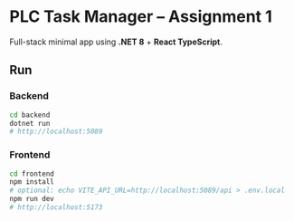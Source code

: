 # PLC Task Manager – Assignment 1

Full-stack minimal app using **.NET 8** + **React TypeScript**.

## Run

### Backend
```bash
cd backend
dotnet run
# http://localhost:5089
```

### Frontend
```bash
cd frontend
npm install
# optional: echo VITE_API_URL=http://localhost:5089/api > .env.local
npm run dev
# http://localhost:5173
```
